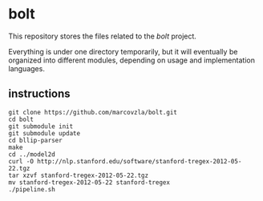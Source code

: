 # bolt

This repository stores the files related to the *bolt* project.

Everything is under one directory temporarily, but it will eventually
be organized into different modules, depending on usage and implementation
languages.


## instructions

    git clone https://github.com/marcovzla/bolt.git
    cd bolt
    git submodule init
    git submodule update
    cd bllip-parser
    make
    cd ../model2d
    curl -O http://nlp.stanford.edu/software/stanford-tregex-2012-05-22.tgz
    tar xzvf stanford-tregex-2012-05-22.tgz
    mv stanford-tregex-2012-05-22 stanford-tregex
    ./pipeline.sh
